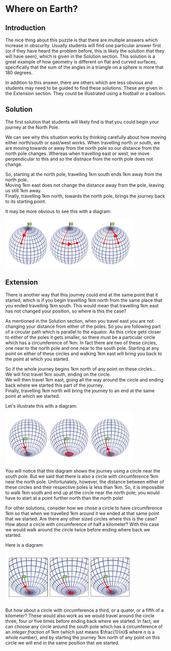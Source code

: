 # Where on Earth?

## Introduction

The nice thing about this puzzle is that there are multiple answers which increase in obscurity. Usually students will find one particular answer first (or if they have heard the problem before, this is likely the solution that they will have seen), which is given in the Solution section. This solution is a great example of how geometry is different on flat and curved surfaces, specifically that the sum of the angles in a triangle on a sphere is more that 180 degrees.

In addition to this answer, there are others which are less obvious and students may need to be guided to find these solutions. These are given in the Extension section. They could be illustrated using a football or a balloon.

## Solution

The first solution that students will likely find is that you could begin your journey at the North Pole.

We can see why this situation works by thinking carefully about how moving either north/south or east/west works. When travelling north or south, we are moving towards or away from the north pole so our distance from the north pole changes. Whereas when travelling east or west, we move perpendicular to this and so the distnace from the north pole does not change.

So, starting at the north pole, travelling 1km south ends 1km away from the north pole.  
Moving 1km east does not change the distance away from the pole, leaving us still 1km away.  
Finally, travelling 1km north, towards the north pole, brings the journey back to its starting point.

It may be more obvious to see this with a diagram:

<img src="../../images/where-on-earth-1.png" width=400>

## Extension

There is another way that this journey could end at the same point that it started, which is if you begin travelling 1km north from the same place that you ended travelling 1km south. This would mean that travelling 1km east has not changed your position, so where is this the case?

As mentioned in the Solution section, when you travel east you are not changing your distance from either of the poles. So you are following part of a circular path which is parallel to the equator. As this cirlce gets closer to either of the poles it gets smaller, so there must be a particular circle which has a circumference of 1km. In fact there are two of these circles, one near to the north pole and one near to the south pole. Starting at any point on either of these circles and walking 1km east will bring you back to the point at which you started.

So if the whole journey begins 1km north of any point on these circles...  
We will first travel 1km south, ending on the circle.  
We will then travel 1km east, going all the way around the circle and ending back where we started this part of the journey.  
Finally, travelling 1km north will bring the journey to an end at the same point at which we started.

Let's illustrate this with a diagram:

<img src="../../images/where-on-earth-2.png" width=400>

You will notice that this diagram shows the journey using a circle near the south pole. But we said that there is also a circle with circumference 1km near the north pole. Unfortunately, however, the distance between either of these circles and their respective poles is less than 1km. So, it is impossible to walk 1km south and end up at the circle near the north pole; you would have to start at a point further north than the north pole!

For other solutions, consider how we chose a circle to have circumference 1km so that when we travelled 1km around it we ended at that same point that we started. Are there any other sized circles where this is the case? How about a circle with circumference of half a kilometer? With this case we would walk around the circle twice before ending where back we started. 

Here is a diagram:

<img src="../../images/where-on-earth-3.png" width=400>

But how about a circle with circumference a third, or a quater, or a fifth of a kilometer? These would also work as we would travel around the circle three, four or five times before ending back where we started. In fact, we can choose any circle around the south pole which has a circumference of an *integer fraction* of 1km (which just means $\frac{1}{n}$ where $\textit{n}$ is a whole number), and by starting the journey 1km north of any point on this circle we will end in the same position that we started.
